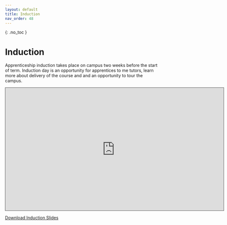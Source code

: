 ```yaml
---
layout: default
title: Induction
nav_order: 48
---
```


{: .no_toc }

# Induction

Apprenticeship induction takes place on campus two weeks before the start of term. Induction day is an opportunity for apprentices to me tutors, learn more about delivery of the course and and an opportunity to tour the campus.

<iframe src="https://solent.cloud.panopto.eu/Panopto/Pages/Embed.aspx?id=b0b14943-b23a-4114-8a28-ada801008324&autoplay=false&offerviewer=true&showtitle=true&showbrand=true&captions=true&interactivity=all" height="405" width="720" style="border: 1px solid #464646;" allowfullscreen allow="autoplay"></iframe>

[Download Induction Slides](info/BDATS_HNC_INDUCTION_2022)